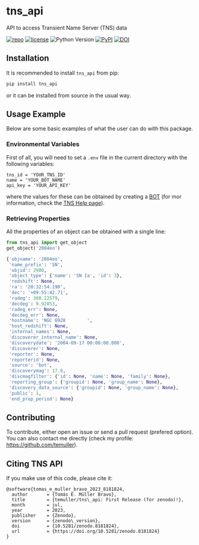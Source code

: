 # tns_api
API to access Transient Name Server (TNS) data

[![repo](https://img.shields.io/badge/GitHub-temuller%2Ftns_api-blue.svg?style=flat)](https://github.com/temuller/tns_api)
[![license](http://img.shields.io/badge/license-MIT-blue.svg?style=flat)](https://github.com/temuller/tns_api/blob/master/LICENSE)
![Python Version](https://img.shields.io/badge/Python-3.9%2B-blue)
[![PyPI](https://img.shields.io/pypi/v/tns_api?label=PyPI&logo=pypi&logoColor=white)](https://pypi.org/project/tns_api/)
[![DOI](https://zenodo.org/badge/660091525.svg)](https://zenodo.org/badge/latestdoi/660091525)


## Installation

It is recommended to install ``tns_api`` from pip:

```python
pip install tns_api
```
or it can be installed from source in the usual way.

## Usage Example

Below are some basic examples of what the user can do with this package.

### Environmental Variables

First of all, you will need to set a `.env` file in the current directory with the following variables:

```code
tns_id = 'YOUR_TNS_ID'
name = 'YOUR_BOT_NAME'
api_key = 'YOUR_API_KEY'
```

where the values for these can be obtained by creating a [BOT](https://www.wis-tns.org/bots) (for mor information, check the [TNS Help page](https://www.wis-tns.org/content/tns-getting-started)).


### Retrieving Properties

All the properties of an object can be obtained with a single line:

```python
from tns_api import get_object
get_object('2004eo')
```
```python
{'objname': '2004eo',
 'name_prefix': 'SN',
 'objid': 2980,
 'object_type': {'name': 'SN Ia', 'id': 3},
 'redshift': None,
 'ra': '20:32:54.190',
 'dec': '+09:55:42.71',
 'radeg': 308.22579,
 'decdeg': 9.92853,
 'radeg_err': None,
 'decdeg_err': None,
 'hostname': 'NGC 6928        ',
 'host_redshift': None,
 'internal_names': None,
 'discoverer_internal_name': None,
 'discoverydate': '2004-09-17 00:00:00.000',
 'discoverer': None,
 'reporter': None,
 'reporterid': None,
 'source': 'bot',
 'discoverymag': 17.8,
 'discmagfilter': {'id': None, 'name': None, 'family': None},
 'reporting_group': {'groupid': None, 'group_name': None},
 'discovery_data_source': {'groupid': None, 'group_name': None},
 'public': 1,
 'end_prop_period': None}
```

## Contributing

To contribute, either open an issue or send a pull request (prefered option). You can also contact me directly (check my profile: https://github.com/temuller).

## Citing TNS API

If you make use of this code, please cite it:

```code
@software{tomas_e_muller_bravo_2023_8181824,
  author       = {Tomás E. Müller Bravo},
  title        = {temuller/tns\_api: First Release (for zenodo)!},
  month        = jul,
  year         = 2023,
  publisher    = {Zenodo},
  version      = {zenodo\_version},
  doi          = {10.5281/zenodo.8181824},
  url          = {https://doi.org/10.5281/zenodo.8181824}
}
```
